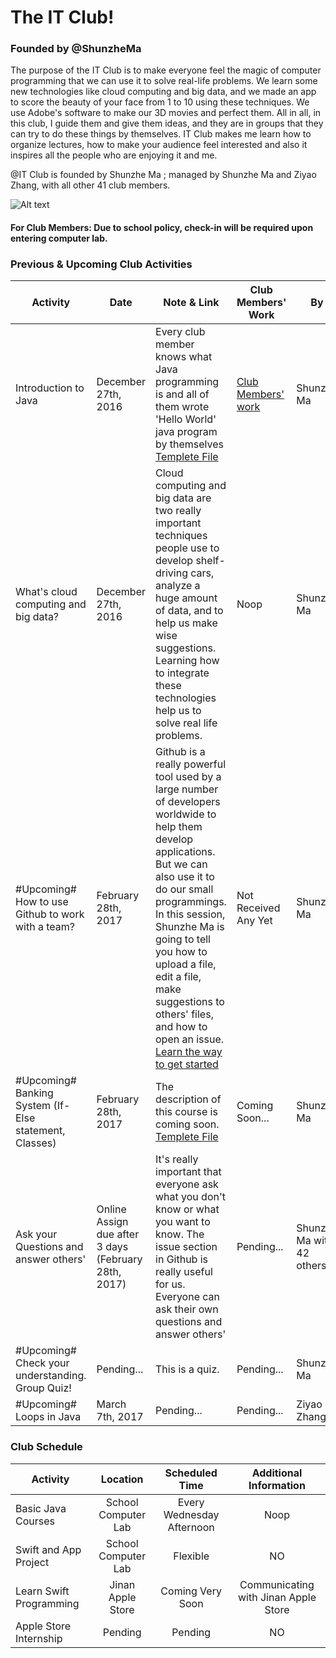 # The IT Club!
### Founded by @ShunzheMa
   The purpose of the IT Club is to make everyone feel the magic of computer programming that we can use it to solve real-life problems. We learn some new technologies like cloud computing and big data, and we made an app to score the beauty of your face from 1 to 10 using these techniques. We use Adobe's software to make our 3D movies and perfect them. All in all, in this club, I guide them and give them ideas, and they are in groups that they can try to do these things by themselves. IT Club makes me learn how to organize lectures, how to make your audience feel interested and also it inspires all the people who are enjoying it and me.
   
   @IT Club is founded by Shunzhe Ma
; managed by Shunzhe Ma and Ziyao Zhang, with all other 41 club members.
   
![Alt text](https://raw.githubusercontent.com/shunzhema/Shandong-Experimental-High-School-IT-Club/master/IMG_1993.JPG "IT Club Members")

#### For Club Members: Due to school policy, check-in will be required upon entering computer lab.

### Previous & Upcoming Club Activities

| Activity  | Date | Note & Link | Club Members' Work | By |
| ------------- | ------------- | ------------- | ------------- | ------------- |
| Introduction to Java  | December 27th, 2016  | Every club member knows what Java programming is and all of them wrote 'Hello World' java program by themselves [Templete File](https://github.com/shunzhema/Shandong-Experimental-High-School-IT-Club/blob/master/*%20Example%20Files%20by%20Shunzhe%20Ma/HelloWorld.java) | [Club Members' work](https://github.com/shunzhema/Shandong-Experimental-High-School-IT-Club/tree/master/Complete%20by%20Members/Task%201-%20String%20Usage%20(Basic))|  Shunzhe Ma |
| What's cloud computing and big data?  | December 27th, 2016  | Cloud computing and big data are two really important techniques people use to develop shelf-driving cars, analyze a huge amount of data, and to help us make wise suggestions. Learning how to integrate these technologies help us to solve real life problems.| Noop |  Shunzhe Ma |
| #Upcoming# How to use Github to work with a team?  | February 28th, 2017  | Github is a really powerful tool used by a large number of developers worldwide to help them develop applications. But we can also use it to do our small programmings. In this session, Shunzhe Ma is going to tell you how to upload a file, edit a file, make suggestions to others' files, and how to open an issue. [Learn the way to get started](https://github.com/shunzhema/Shandong-Experimental-High-School-IT-Club/blob/master/Tasks%20and%20Projects/Tasks/Task%200-%20Learn%20to%20use%20Github%20(Hello%20World)/README.md) | Not Received Any Yet |  Shunzhe Ma |
| #Upcoming# Banking System (If-Else statement, Classes)  | February 28th, 2017  | The description of this course is coming soon. [Templete File](https://github.com/shunzhema/Shandong-Experimental-High-School-IT-Club/blob/master/*%20Example%20Files%20by%20Shunzhe%20Ma/BankingSyS.java) | Coming Soon... |  Shunzhe Ma |
| Ask your Questions and answer others'  | Online Assign due after 3 days (February 28th, 2017)  | It's really important that everyone ask what you don't know or what you want to know. The issue section in Github is really useful for us. Everyone can ask their own questions and answer others' | Pending... |  Shunzhe Ma with 42 others |
| #Upcoming# Check your understanding. Group Quiz!  | Pending...  | This is a quiz. | Pending... |  Shunzhe Ma |
| #Upcoming# Loops in Java | March 7th, 2017 | Pending... | Pending... | Ziyao Zhang |


### Club Schedule

| Activity        | Location  | Scheduled Time        | Additional Information  |
| ------------- |:-------------:| :-----:| :-----:|
| Basic Java Courses      | School Computer Lab | Every Wednesday Afternoon | Noop |
| Swift and App Project     | School Computer Lab  | Flexible      |   NO |
| Learn Swift Programming   | Jinan Apple Store    | Coming Very Soon      |   Communicating with Jinan Apple Store |
| Apple Store Internship    | Pending   | Pending      |   NO |


